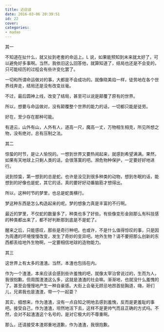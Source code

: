 ```yaml
---
title: 近日谈
date: 2016-03-06 20:39:51
id: 22
cover: 
categories:
- madao
---
```


 其一

 不知道在扯什么，就又扯到老套的命运上。L 说，如果能预知到未来就太好了，可以避免好多事啊。当然，我依旧这么回答他，就算知道了，结局也还是不会变的，只可能经历的过程会有些许变化罢了。

 一切和所谓命运做对的事，大都是不会成功的。就像晓美焰一样，徒劳地在各个世界线奔走，结局还是没有改变丝毫。

 不过，最后圆神上线，改变了结局，甚至可以说是颠覆了原有的世界。

 所以，想要与命运做对，没有颠覆整个世界的能力的话，一切都只能是徒劳。

 好在，至少存在那种可能。

 有道云，山外有山，人外有人，道高一尺，魔高一丈，万物相生相克，所见所想之物，没有绝对，总有压制之法。

 其二

 惊蛰的时节，是让人愉悦的。一想到世界又要热闹起来，就感到希望满满。果然，如果有天地球上只剩人类的话，会很落寞的吧。濒危物种保护，一定要好好地进行。

 说到惊蛰，第一想到的总是蛇。也许是没见到很多种类的动物，想到冬眠的话，能想到的好像也是蛇，其它的话，真的要好好动番脑筋才想得出。

 所以，这种时节的梦里，也总是蛇类横行。

 梦这种东西是怎么构造起来的呢。梦的想象力真是丰富的不行啊。

 最近的梦里，不仅蛇的数量多了，种类也多了好些。有些像变形金刚那么有科技感的种类都出来了，都不好判断那到底是不是蛇了。

 醒来之后，只能感叹，那些是奇行种吧。也或许，不是什么值得惊叹的事，只是因为周遭的环境慢慢改变，发生了奇妙的变异吧。地外生物？请不要把那么创新的东西都丢给地外生物啊，一定要相信地球的造物能力。

 其三

 这世界上有太多的渣渣。当然，本渣也包括在内。

 作为一个渣渣，本来应该会感到些许羞愧的吧，就像太宰治曾说过的，生而为人，我很抱歉。但周围渣渣这么多，这就是渣渣的社会嘛。渐渐地，也就没什么羞愧的了。甚至会慢慢地产生一种自豪感。大街上会毫无顾忌地昂首挺胸道，嗨，哥们儿，兄弟我也是渣渣，带一个一起耍？

 其实，细想来，作为渣渣，没有一点自知之明地去感到羞愧，反而是更羞耻的事吧。接受自己，作为渣渣，坦然地活下去，这样不是更帅气而且正确的方式吗。不然，会对不起渣渣这个名号的，是对它极大的不尊重啊。

 那么，还请接受本渣郑重地道歉，作为渣渣，我很抱歉。
